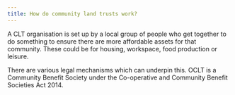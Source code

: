 ```yaml
---
title: How do community land trusts work?
---
```


A CLT organisation is set up by a local group of people who get together to do something to ensure there are more affordable assets for that community. These could be for housing, workspace, food production or leisure.

There are various legal mechanisms which can underpin this. OCLT is a Community Benefit Society under the Co-operative and Community Benefit Societies Act 2014.